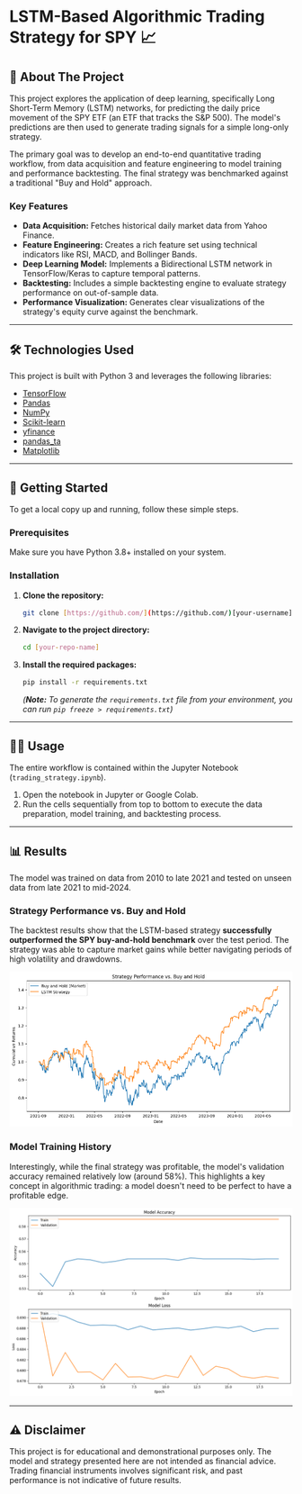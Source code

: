 # LSTM-Based Algorithmic Trading Strategy for SPY 📈

## 📖 About The Project

This project explores the application of deep learning, specifically Long Short-Term Memory (LSTM) networks, for predicting the daily price movement of the SPY ETF (an ETF that tracks the S&P 500). The model's predictions are then used to generate trading signals for a simple long-only strategy.

The primary goal was to develop an end-to-end quantitative trading workflow, from data acquisition and feature engineering to model training and performance backtesting. The final strategy was benchmarked against a traditional "Buy and Hold" approach.

### Key Features
* **Data Acquisition:** Fetches historical daily market data from Yahoo Finance.
* **Feature Engineering:** Creates a rich feature set using technical indicators like RSI, MACD, and Bollinger Bands.
* **Deep Learning Model:** Implements a Bidirectional LSTM network in TensorFlow/Keras to capture temporal patterns.
* **Backtesting:** Includes a simple backtesting engine to evaluate strategy performance on out-of-sample data.
* **Performance Visualization:** Generates clear visualizations of the strategy's equity curve against the benchmark.

---

## 🛠️ Technologies Used

This project is built with Python 3 and leverages the following libraries:

* [TensorFlow](https://www.tensorflow.org/)
* [Pandas](https://pandas.pydata.org/)
* [NumPy](https://numpy.org/)
* [Scikit-learn](https://scikit-learn.org/stable/)
* [yfinance](https://pypi.org/project/yfinance/)
* [pandas_ta](https://pypi.org/project/pandas-ta/)
* [Matplotlib](https://matplotlib.org/)

---

## 🚀 Getting Started

To get a local copy up and running, follow these simple steps.

### Prerequisites

Make sure you have Python 3.8+ installed on your system.

### Installation

1.  **Clone the repository:**
    ```sh
    git clone [https://github.com/](https://github.com/)[your-username]/[your-repo-name].git
    ```
2.  **Navigate to the project directory:**
    ```sh
    cd [your-repo-name]
    ```
3.  **Install the required packages:**
    ```sh
    pip install -r requirements.txt
    ```
    *(**Note:** To generate the `requirements.txt` file from your environment, you can run `pip freeze > requirements.txt`)*

---

## 🏃‍♀️ Usage

The entire workflow is contained within the Jupyter Notebook (`trading_strategy.ipynb`).

1.  Open the notebook in Jupyter or Google Colab.
2.  Run the cells sequentially from top to bottom to execute the data preparation, model training, and backtesting process.

---

## 📊 Results

The model was trained on data from 2010 to late 2021 and tested on unseen data from late 2021 to mid-2024.

### Strategy Performance vs. Buy and Hold

The backtest results show that the LSTM-based strategy **successfully outperformed the SPY buy-and-hold benchmark** over the test period. The strategy was able to capture market gains while better navigating periods of high volatility and drawdowns.

![Strategy Performance vs. Buy and Hold](graph1.png)

### Model Training History

Interestingly, while the final strategy was profitable, the model's validation accuracy remained relatively low (around 58%). This highlights a key concept in algorithmic trading: a model doesn't need to be perfect to have a profitable edge.

![Model Training History](graph2.png)

---

## ⚠️ Disclaimer

This project is for educational and demonstrational purposes only. The model and strategy presented here are not intended as financial advice. Trading financial instruments involves significant risk, and past performance is not indicative of future results.

